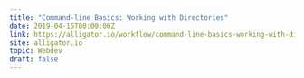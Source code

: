 ```yaml
---
title: "Command-line Basics: Working with Directories"
date: 2019-04-15T00:00:00Z
link: https://alligator.io/workflow/command-line-basics-working-with-directories/
site: alligator.io
topic: Webdev
draft: false
---
```

